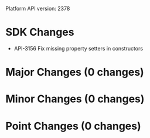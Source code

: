 Platform API version: 2378


# SDK Changes

* API-3156 Fix missing property setters in constructors

# Major Changes (0 changes)


# Minor Changes (0 changes)


# Point Changes (0 changes)
